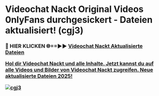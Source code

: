 # Videochat Nackt Original Videos 0nlyFans durchgesickert - Dateien aktualisiert! (cgj3)

<h3>🔴 HIER KLICKEN 🌐==►► <a href="https://tinyurl.com/h6vf6nb8" rel="nofollow">Videochat Nackt Aktualisierte Dateien

Hol dir Videochat Nackt und alle Inhalte. Jetzt kannst du auf alle Videos und Bilder von Videochat Nackt zugreifen. Neue aktualisierte Dateien 2025!

[![cgj3](https://i.imgur.com/sD4kR3V.gif)](https://tinyurl.com/h6vf6nb8)
